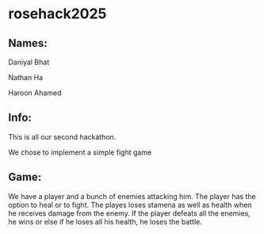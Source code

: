 # rosehack2025

## Names:
Daniyal Bhat

Nathan Ha

Haroon Ahamed

## Info:
This is all our second hackathon.

We chose to implement a simple fight game

## Game:
We have a player and a bunch of enemies attacking him. The player has the option to heal or to fight. The playes loses stamena as well as health when he receives damage from the enemy. If the player defeats all the enemies, he wins or else if he loses all his health, he loses the battle.
